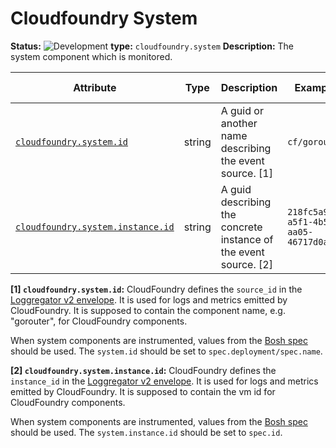 <!-- NOTE: THIS FILE IS AUTOGENERATED. DO NOT EDIT BY HAND. -->
<!-- see templates/registry/markdown/entity_entry.md.j2 -->



# Cloudfoundry System

**Status:** ![Development](https://img.shields.io/badge/-development-blue)
**type:** `cloudfoundry.system`
**Description:** The system component which is monitored.


| Attribute  | Type | Description  | Examples  | [Requirement Level](https://opentelemetry.io/docs/specs/semconv/general/attribute-requirement-level/) | Stability |
|---|---|---|---|---|---|
| [`cloudfoundry.system.id`](../attributes-registry/cloudfoundry.md) | string | A guid or another name describing the event source. [1] | `cf/gorouter` | `Recommended` | ![Development](https://img.shields.io/badge/-development-blue) |
| [`cloudfoundry.system.instance.id`](../attributes-registry/cloudfoundry.md) | string | A guid describing the concrete instance of the event source. [2] | `218fc5a9-a5f1-4b54-aa05-46717d0ab26d` | `Recommended` | ![Development](https://img.shields.io/badge/-development-blue) |

**[1] `cloudfoundry.system.id`:** CloudFoundry defines the `source_id` in the [Loggregator v2 envelope](https://github.com/cloudfoundry/loggregator-api#v2-envelope).
It is used for logs and metrics emitted by CloudFoundry. It is
supposed to contain the component name, e.g. "gorouter", for
CloudFoundry components.

When system components are instrumented, values from the
[Bosh spec](https://bosh.io/docs/jobs/#properties-spec)
should be used. The `system.id` should be set to
`spec.deployment/spec.name`.

**[2] `cloudfoundry.system.instance.id`:** CloudFoundry defines the `instance_id` in the [Loggregator v2 envelope](https://github.com/cloudfoundry/loggregator-api#v2-envelope).
It is used for logs and metrics emitted by CloudFoundry. It is
supposed to contain the vm id for CloudFoundry components.

When system components are instrumented, values from the
[Bosh spec](https://bosh.io/docs/jobs/#properties-spec)
should be used. The `system.instance.id` should be set to `spec.id`.


